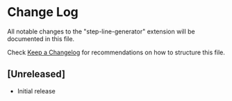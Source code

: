 # Change Log

All notable changes to the "step-line-generator" extension will be documented in this file.

Check [Keep a Changelog](http://keepachangelog.com/) for recommendations on how to structure this file.

## [Unreleased]

- Initial release